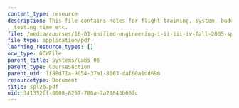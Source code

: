 ```yaml
---
content_type: resource
description: This file contains notes for flight training, system, buddy box, flight
  testing time etc.
file: /media/courses/16-01-unified-engineering-i-ii-iii-iv-fall-2005-spring-2006/341352ff80088257780a7a20843b66fc_spl2b.pdf
file_type: application/pdf
learning_resource_types: []
ocw_type: OCWFile
parent_title: Systems/Labs 06
parent_type: CourseSection
parent_uid: 1f88d71a-9054-37a1-8163-daf60a1dd696
resourcetype: Document
title: spl2b.pdf
uid: 341352ff-8008-8257-780a-7a20843b66fc
---
```

